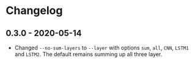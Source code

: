 # Changelog

## 0.3.0 - 2020-05-14

 * Changed `--no-sum-layers` to `--layer` with options `sum`, `all`, `CNN`, `LSTM1` and `LSTM2`. The default remains summing up all three layer.